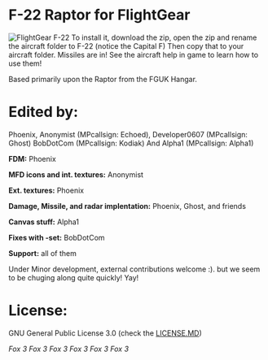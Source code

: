 # F-22 Raptor for FlightGear

![FlightGear F-22](/pic.png "My little Raptor, is he cute? :D")
To install it, download the zip, open the zip and rename the aircraft folder to F-22 (notice the Capital F)
Then copy that to your aircraft folder.
Missiles are in! See the aircraft help in game to learn how to use them!

Based primarily upon the Raptor from the FGUK Hangar.

# Edited by:
 Phoenix, Anonymist (MPcallsign: Echoed), Developer0607 (MPcallsign: Ghost) BobDotCom (MPcallsign: Kodiak) And Alpha1 (MPcallsign: Alpha1)

 **FDM:** Phoenix
 
 **MFD icons and int. textures:**  Anonymist
 
 **Ext. textures:** Phoenix
 
 **Damage, Missile, and radar implentation:** Phoenix, Ghost, and friends
 
 **Canvas stuff:** Alpha1
 
 **Fixes with -set:** BobDotCom
 
 **Support:** all of them                  


Under Minor development, external contributions welcome :).
but we seem to be chuging along quite quickly! Yay!

# License: 
GNU General Public License 3.0 (check the [LICENSE.MD](LICENSE.MD))



*Fox 3 Fox 3 Fox 3 Fox 3 Fox 3 Fox 3*
